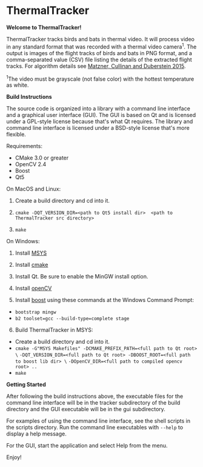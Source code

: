# ThermalTracker

**Welcome to ThermalTracker!**

ThermalTracker tracks birds and bats in thermal video.  It will process video in any standard format that was recorded with a thermal video camera<sup>1</sup>.  The output is images of the flight tracks of birds and bats in PNG format, and a comma-separated value (CSV) file listing the details of the extracted flight tracks.  For algorithm details see [Matzner, Cullinan and Duberstein 2015](http://www.sciencedirect.com/science/article/pii/S1574954115001478).

<sup>1</sup>The video must be grayscale (not false color) with the hottest temperature as white.

**Build Instructions**

The source code is organized into a library with a command line interface and a graphical user interface (GUI).  The GUI is based on Qt and is licensed under a GPL-style license because that's what Qt requires.  The library and command line interface is licensed under a BSD-style license that's more flexible.  

Requirements:
* CMake 3.0 or greater
* OpenCV 2.4
* Boost 
* Qt5

On MacOS and Linux:

1.  Create a build directory and cd into it.

2.  `cmake -DQT_VERSION_DIR=<path to Qt5 install dir>  <path to ThermalTracker src directory>`

3.  `make`

On Windows:

1.  Install [MSYS](http://downloads.sourceforge.net/mingw/MSYS-1.0.11.exe)

2.  Install [cmake](https://cmake.org/download/)

3.  Install Qt.  Be sure to enable the MinGW install option.

4.  Install [openCV](https://github.com/Itseez/opencv/archive/2.4.12.3.zip)

5.  Install [boost](https://sourceforge.net/projects/boost/) using these commands at the Windows Command Prompt:

  * `bootstrap mingw`
  * `b2 toolset=gcc --build-type=complete stage`

6.  Build ThermalTracker in MSYS:

  * Create a build directory and cd into it.
  * `cmake -G"MSYS Makefiles" -DCMAKE_PREFIX_PATH=<full path to Qt root>  \`
            `-DQT_VERSION_DIR=<full path to Qt root> -DBOOST_ROOT=<full path to boost lib dir> \`
            `-DOpenCV_DIR=<full path to compiled opencv root> ..`
  * `make`

**Getting Started**

After following the build instructions above, the executable files for the command line interface will be in the tracker subdirectory of the build directory and the GUI executable will be in the gui subdirectory.  

For examples of using the command line interface, see the shell scripts in the scripts directory.  Run the command line executables with `--help` to display a help message.  

For the GUI, start the application and select Help from the menu.  

Enjoy!



